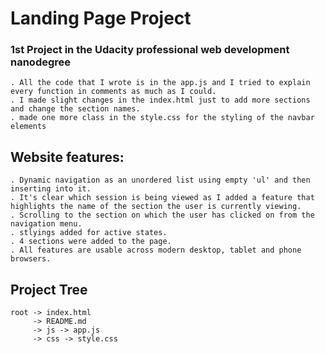 # Landing Page Project



### 1st Project in the Udacity professional web development nanodegree
    . All the code that I wrote is in the app.js and I tried to explain every function in comments as much as I could.
    . I made slight changes in the index.html just to add more sections and change the section names.
    . made one more class in the style.css for the styling of the navbar elements


## Website features:
    . Dynamic navigation as an unordered list using empty 'ul' and then inserting into it.
    . It's clear which session is being viewed as I added a feature that highlights the name of the section the user is currently viewing.
    . Scrolling to the section on which the user has clicked on from the navigation menu.
    . stlyings added for active states.
    . 4 sections were added to the page.
    . All features are usable across modern desktop, tablet and phone browsers.

## Project Tree
    root -> index.html
         -> README.md
         -> js -> app.js
         -> css -> style.css